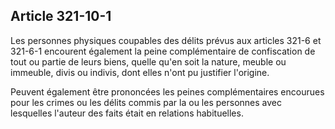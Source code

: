 Article 321-10-1
----
Les personnes physiques coupables des délits prévus aux articles 321-6 et
321-6-1 encourent également la peine complémentaire de confiscation de tout ou
partie de leurs biens, quelle qu'en soit la nature, meuble ou immeuble, divis ou
indivis, dont elles n'ont pu justifier l'origine.

Peuvent également être prononcées les peines complémentaires encourues pour les
crimes ou les délits commis par la ou les personnes avec lesquelles l'auteur des
faits était en relations habituelles.
